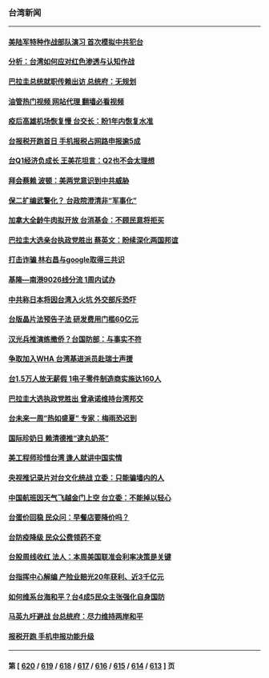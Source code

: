 ### 台湾新闻
---
#### [美陆军特种作战部队演习 首次模拟中共犯台](../../pages/ncid1349361/n13985963.md?05021645) 
#### [分析：台湾如何应对红色渗透与认知作战](../../pages/ncid1349361/n13985598.md?05021645) 
#### [巴拉圭总统就职传赖出访 总统府：无规划](../../pages/ncid1349361/n13985901.md?05021645) 
#### [油管热门视频 网站代理 翻墙必看视频](http://138.2.39.72:81/youtube.html?epic-marker?05021645)
#### [疫后高雄机场恢复慢 台交长：盼1年内恢复水准](../../pages/ncid1349361/n13985934.md?05021645) 
#### [台报税开跑首日 手机报税占网路申报逾5成](../../pages/ncid1349361/n13985935.md?05021645) 
#### [台Q1经济负成长 王美花坦言：Q2也不会太理想](../../pages/ncid1349361/n13985903.md?05021645) 
#### [拜会蔡赖 波顿：美两党意识到中共威胁](../../pages/ncid1349361/n13985907.md?05021645) 
#### [保二扩编武警化？ 台政院澄清非“军事化”](../../pages/ncid1349361/n13985914.md?05021645) 
#### [加拿大全龄牛肉拟开放 台消基会：不顾民意将拒买](../../pages/ncid1349361/n13985927.md?05021645) 
#### [巴拉圭大选亲台执政党胜出 蔡英文：盼续深化两国邦谊](../../pages/ncid1349361/n13985905.md?05021645) 
#### [打击诈骗 林右昌与google取得三共识](../../pages/ncid1349361/n13985920.md?05021645) 
#### [基隆—南港9026线分流 1周内试办](../../pages/ncid1349361/n13985882.md?05021645) 
#### [中共称日本将因台湾入火坑 外交部斥恐吓](../../pages/ncid1349361/n13985832.md?05021645) 
#### [台版晶片法预告子法  研发费用门槛60亿元](../../pages/ncid1349361/n13985830.md?05021645) 
#### [汉光兵推演练撤侨？台国防部：与事实不符](../../pages/ncid1349361/n13985828.md?05021645) 
#### [争取加入WHA 台湾基进派员赴瑞士声援](../../pages/ncid1349361/n13985826.md?05021645) 
#### [台1.5万人放无薪假  1电子零件制造商实施达160人](../../pages/ncid1349361/n13985834.md?05021645) 
#### [巴拉圭大选执政党胜出 曾承诺维持台湾邦交](../../pages/ncid1349361/n13985453.md?05021645) 
#### [台未来一周“热如盛夏” 专家：梅雨恐迟到](../../pages/ncid1349361/n13985281.md?05021645) 
#### [国际珍奶日 赖清德推“逮丸奶茶”](../../pages/ncid1349361/n13985278.md?05021645) 
#### [美工程师珍惜台湾 逢人就讲中国实情](../../pages/ncid1349361/n13985269.md?05021645) 
#### [央视推记录片对台文化统战 立委：只能骗墙内的人](../../pages/ncid1349361/n13985251.md?05021645) 
#### [中国航班因天气飞越金门上空 台立委：不能掉以轻心](../../pages/ncid1349361/n13985252.md?05021645) 
#### [台蛋价回稳 民众问：早餐店要降价吗？](../../pages/ncid1349361/n13985214.md?05021645) 
#### [台防疫降级 民众公费领药不变](../../pages/ncid1349361/n13985212.md?05021645) 
#### [台股周线收红 法人：本周美国联准会利率决策是关键](../../pages/ncid1349361/n13985215.md?05021645) 
#### [台指挥中心解编 产险业赔光20年获利、近3千亿元](../../pages/ncid1349361/n13985180.md?05021645) 
#### [如何维系台海和平？台4成5民众主张强化自身国防](../../pages/ncid1349361/n13985153.md?05021645) 
#### [马英九吁避战 台总统府：尽力维持两岸和平](../../pages/ncid1349361/n13985112.md?05021645) 
#### [报税开跑 手机申报功能升级](../../pages/ncid1349361/n13985113.md?05021645) 

---
#### 第 [ [620](./620.md?05021645) / [619](./619.md?05021645) / [618](./618.md?05021645) / [617](./617.md?05021645) / [616](./616.md?05021645) / [615](./615.md?05021645) / [614](./614.md?05021645) / [613](./613.md?05021645) ] 页
